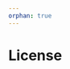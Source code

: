 ```yaml
---
orphan: true
---
```


# License

```{include} ../LICENSE

```
                                                                                                                                                                                                                                                                                                                                               